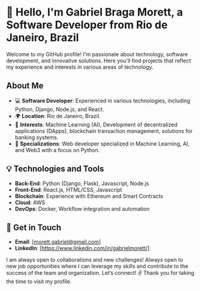 # 👋 Hello, I'm Gabriel Braga Morett, a Software Developer from Rio de Janeiro, Brazil

Welcome to my GitHub profile! I'm passionate about technology, software development, and innovative solutions. Here you'll find projects that reflect my experience and interests in various areas of technology.

## About Me
- 💻 **Software Developer**: Experienced in various technologies, including Python, Django, Node.js, and React.
- 🌍 **Location**: Rio de Janeiro, Brazil.
- 🚀 **Interests**: Machine Learning (AI), Development of decentralized applications (DApps), blockchain transaction management, solutions for banking systems.
- 🤖 **Specializations**: Web developer specialized in Machine Learning, AI, and Web3 with a focus on Python.

## 💡 Technologies and Tools
- **Back-End**: Python (Django, Flask), Javascript, Node.js
- **Front-End**: React.js, HTML/CSS, Javascript
- **Blockchain**: Experience with Ethereum and Smart Contracts
- **Cloud**: AWS
- **DevOps**: Docker, Workflow integration and automation

## 💌 Get in Touch
- **Email**: [morett.gabriel@gmail.com]
- **LinkedIn**: [https://www.linkedin.com/in/gabrielmorett/]

I am always open to collaborations and new challenges! Always open to new job opportunities where I can leverage my skills and contribute to the success of the team and organization. Let’s connect! ✌️ Thank you for taking the time to visit my profile.





